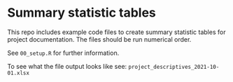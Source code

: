 # Summary statistic tables
This repo includes example code files to create summary statistic tables for project documentation. The files should be run numerical order.

See `00_setup.R` for further information.

To see what the file output looks like see: `project_descriptives_2021-10-01.xlsx`
